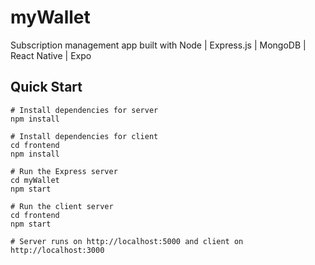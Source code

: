 # myWallet

Subscription management app built with Node | Express.js | MongoDB | React Native | Expo

## Quick Start

```
# Install dependencies for server
npm install

# Install dependencies for client
cd frontend
npm install

# Run the Express server
cd myWallet
npm start

# Run the client server
cd frontend
npm start

# Server runs on http://localhost:5000 and client on http://localhost:3000
```




